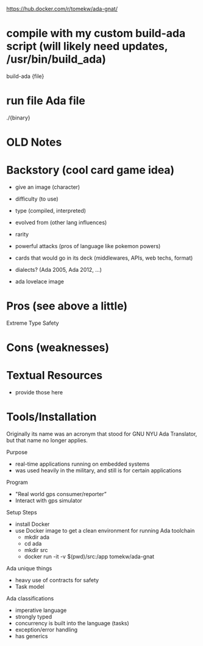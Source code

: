 https://hub.docker.com/r/tomekw/ada-gnat/

# compile with my custom build-ada script (will likely need updates, /usr/bin/build_ada)
build-ada {file}

# run file Ada file
./{binary}

# **OLD Notes**

# Backstory (cool card game idea)
- give an image (character)
- difficulty (to use)
- type (compiled, interpreted)
- evolved from (other lang influences)
- rarity
- powerful attacks (pros of language like pokemon powers)
- cards that would go in its deck (middlewares, APIs, web techs, format)
- dialects? (Ada 2005, Ada 2012, ...)

- ada lovelace image

# Pros (see above a little)
Extreme Type Safety

# Cons (weaknesses)

# Textual Resources
- provide those here

# Tools/Installation
Originally its name was an acronym that stood for GNU NYU Ada Translator, but that name no longer applies.

Purpose
- real-time applications running on embedded systems
- was used heavily in the military, and still is for certain applications

Program
- "Real world gps consumer/reporter”
- Interact with gps simulator

Setup Steps
- install Docker
- use Docker image to get a clean environment for running Ada toolchain
    - mkdir ada
    - cd ada
    - mkdir src
    - docker run -it -v $(pwd)/src:/app tomekw/ada-gnat

Ada unique things
- heavy use of contracts for safety
- Task model

Ada classifications
- imperative language
- strongly typed
- concurrency is built into the language (tasks)
- exception/error handling
- has generics
